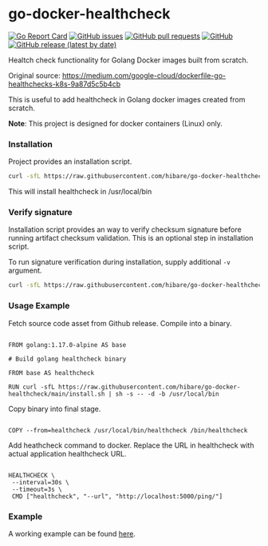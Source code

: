 # go-docker-healthcheck

[![Go Report Card](https://goreportcard.com/badge/github.com/hibare/go-docker-healthcheck)](https://goreportcard.com/report/github.com/hibare/go-docker-healthcheck)
[![GitHub issues](https://img.shields.io/github/issues/hibare/go-docker-healthcheck)](https://github.com/hibare/go-docker-healthcheck/issues)
[![GitHub pull requests](https://img.shields.io/github/issues-pr/hibare/go-docker-healthcheck)](https://github.com/hibare/go-docker-healthcheck/pulls)
[![GitHub](https://img.shields.io/github/license/hibare/go-docker-healthcheck)](https://github.com/hibare/go-docker-healthcheck/blob/main/LICENSE)
[![GitHub release (latest by date)](https://img.shields.io/github/v/release/hibare/go-docker-healthcheck)](https://github.com/hibare/go-docker-healthcheck/releases)

Healtch check functionality for Golang Docker images built from scratch.

Original source: https://medium.com/google-cloud/dockerfile-go-healthchecks-k8s-9a87d5c5b4cb

This is useful to add healthcheck in Golang docker images created from scratch.

**Note**: This project is designed for docker containers (Linux) only.

### Installation

Project provides an installation script.

```bash
curl -sfL https://raw.githubusercontent.com/hibare/go-docker-healthcheck/main/install.sh | sh -s -- -d -b /usr/local/bin
```

This will install healthcheck in /usr/local/bin

### Verify signature

Installation script provides an way to verify checksum signature before running artifact checksum validation. This is an optional step in installation script.

To run signature verification during installation, supply additional `-v` argument.

```bash
curl -sfL https://raw.githubusercontent.com/hibare/go-docker-healthcheck/main/install.sh | sh -s -- -d -v -b /usr/local/bin
```

### Usage Example

Fetch source code asset from Github release. Compile into a binary.

```

FROM golang:1.17.0-alpine AS base

# Build golang healthcheck binary

FROM base AS healthcheck

RUN curl -sfL https://raw.githubusercontent.com/hibare/go-docker-healthcheck/main/install.sh | sh -s -- -d -b /usr/local/bin

```

Copy binary into final stage.

```

COPY --from=healthcheck /usr/local/bin/healthcheck /bin/healthcheck

```

Add heathcheck command to docker. Replace the URL in healthcheck with actual application healthcheck URL.

```

HEALTHCHECK \
 --interval=30s \
 --timeout=3s \
 CMD ["healthcheck", "--url", "http://localhost:5000/ping/"]

```

### Example

A working example can be found [here](https://github.com/hibare/DomainHQ/blob/main/Dockerfile).
